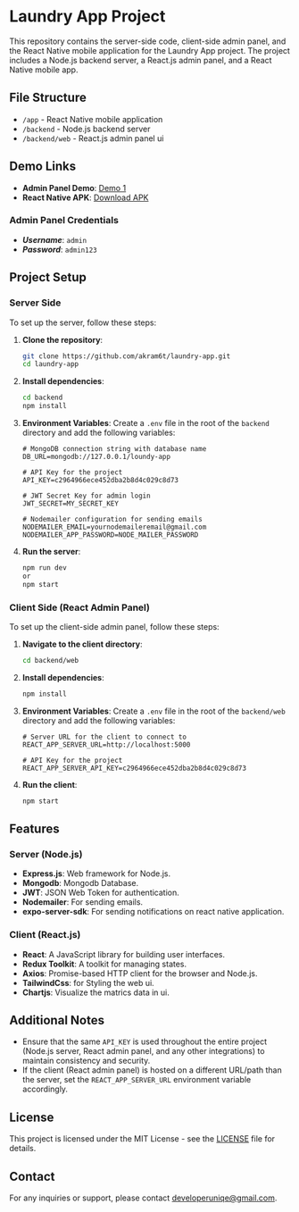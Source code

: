 # Laundry App Project

This repository contains the server-side code, client-side admin panel, and the React Native mobile application for the Laundry App project. The project includes a Node.js backend server, a React.js admin panel, and a React Native mobile app.

## File Structure

- `/app` - React Native mobile application
- `/backend` - Node.js backend server
- `/backend/web` - React.js admin panel ui

## Demo Links

- **Admin Panel Demo**: [Demo 1](https://loundry-app.onrender.com/)
- **React Native APK**: [Download APK](https://drive.google.com/file/d/1p-EWww4OkbTcrlavTMkFtv9Aaw-DG-LB/view?usp=drive_link)

### Admin Panel Credentials
- ***Username***: `admin`
- ***Password***: `admin123`

## Project Setup

### Server Side

To set up the server, follow these steps:

1. **Clone the repository**:
    ```sh
    git clone https://github.com/akram6t/laundry-app.git
    cd laundry-app
    ```

2. **Install dependencies**:
    ```sh
    cd backend
    npm install
    ```

3. **Environment Variables**:
    Create a `.env` file in the root of the `backend` directory and add the following variables:
    ```env
    # MongoDB connection string with database name
    DB_URL=mongodb://127.0.0.1/loundy-app

    # API Key for the project
    API_KEY=c2964966ece452dba2b8d4c029c8d73

    # JWT Secret Key for admin login
    JWT_SECRET=MY_SECRET_KEY

    # Nodemailer configuration for sending emails
    NODEMAILER_EMAIL=yournodemaileremail@gmail.com
    NODEMAILER_APP_PASSWORD=NODE_MAILER_PASSWORD
    ```

4. **Run the server**:
    ```sh
    npm run dev
    or
    npm start
    ```

### Client Side (React Admin Panel)

To set up the client-side admin panel, follow these steps:

1. **Navigate to the client directory**:
    ```sh
    cd backend/web
    ```

2. **Install dependencies**:
    ```sh
    npm install
    ```

3. **Environment Variables**:
    Create a `.env` file in the root of the `backend/web` directory and add the following variables:
    ```env
    # Server URL for the client to connect to
    REACT_APP_SERVER_URL=http://localhost:5000

    # API Key for the project
    REACT_APP_SERVER_API_KEY=c2964966ece452dba2b8d4c029c8d73
    ```

4. **Run the client**:
    ```sh
    npm start
    ```

## Features

### Server (Node.js)

- **Express.js**: Web framework for Node.js.
- **Mongodb**: Mongodb Database.
- **JWT**: JSON Web Token for authentication.
- **Nodemailer**: For sending emails.
- **expo-server-sdk**: For sending notifications on react native application.

### Client (React.js)

- **React**: A JavaScript library for building user interfaces.
- **Redux Toolkit**: A toolkit for managing states.
- **Axios**: Promise-based HTTP client for the browser and Node.js.
- **TailwindCss**: for Styling the web ui.
- **Chartjs**: Visualize the matrics data in ui.

## Additional Notes

- Ensure that the same `API_KEY` is used throughout the entire project (Node.js server, React admin panel, and any other integrations) to maintain consistency and security.
- If the client (React admin panel) is hosted on a different URL/path than the server, set the `REACT_APP_SERVER_URL` environment variable accordingly.

## License

This project is licensed under the MIT License - see the [LICENSE](LICENSE) file for details.

## Contact

For any inquiries or support, please contact [developeruniqe@gmail.com](mailto:developeruniqe@gmail.com).
